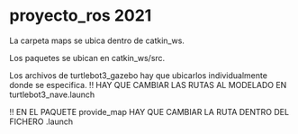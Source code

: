 # proyecto_ros 2021

La carpeta maps se ubica dentro de catkin_ws.

Los paquetes se ubican en catkin_ws/src.

Los archivos de turtlebot3_gazebo hay que ubicarlos individualmente donde se especifica.
!! HAY QUE CAMBIAR LAS RUTAS AL MODELADO EN turtlebot3_nave.launch

!! EN EL PAQUETE provide_map HAY QUE CAMBIAR LA RUTA DENTRO DEL FICHERO .launch
